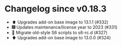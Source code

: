 # Changelog since v0.18.3
- ⬆️ Upgrades add-on base image to 13.1.1 (#332) 
- 🎆 Updates maintenance/license year to 2023 (#331) 
- 🔨 Migrate old-style S6 scripts to s6-rc.d (#327) 
- ⬆️ Upgrades add-on base image to 13.0.0 (#324) 
